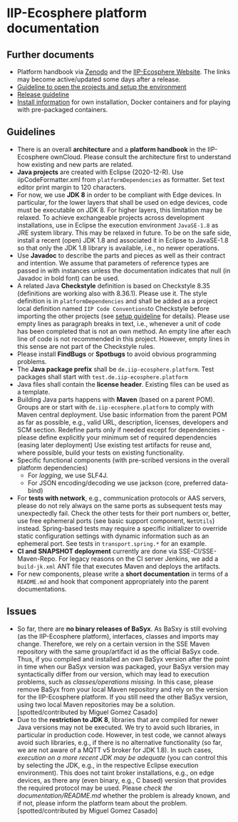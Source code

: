 # IIP-Ecosphere platform documentation

## Further documents 
* Platform handbook via [Zenodo](https://doi.org/10.5281/zenodo.5168946) and the [IIP-Ecosphere Website](https://www.iip-ecosphere.eu/). The links may become active/updated some days after a release.
* [Guideline to open the projects and setup the environment](../documentation/Guideline.pdf?raw=true)
* [Release guideline](../documentation/RELEASE.md)
* [Install information](../documentation/INSTALL.md) for own installation, Docker containers and for playing with pre-packaged containers.

## Guidelines
* There is an overall **architecture** and a **platform handbook** in the IIP-Ecosphere ownCloud. Please consult the architecture first to understand 
  how existing and new parts are related.
* **Java projects** are created with Eclipse (2020-12-R). Use iipCodeFormatter.xml from ``platformDependencies`` as formatter. Set text editor print margin to 120 characters.
* For now, we use **JDK 8** in order to be compliant with Edge devices. In particular, for the lower layers that shall be used on edge devices, code must be executable on JDK 8. For higher layers, this limitation may be relaxed. To achieve exchangeable projects across development installations, use in Eclipse the execution environment ``JavaSE-1.8`` as JRE system library. This may be relaxed in future. To be on the safe side, install a recent (open) JDK 1.8 and associated it in Eclipse to JavaSE-1.8 so that only the JDK 1.8 library is available, i.e., no newer operations. 
* Use **Javadoc** to describe the parts and pieces as well as their contract and intention. We assume that parameters of reference types are passed in with instances unless the documentation indicates that null (in Javadoc in bold font) can be used.
* A related Java **Checkstyle** definition is based on Checkstyle 8.35 (definitions are working also with 8.36.1). Please use it. The style definition is in ``platformDependencies`` and shall be added as a project local definition named ``IIP Code Conventions``to Checkstyle before importing the other projects (see [setup guideline](../documentation/Guideline.pdf?raw=true) for details). Please use empty lines as paragraph breaks in text, i.e., whenever a unit of code has been completed that is not an own method. An empty line after each line of code is not recommended in this project. However, empty lines in this sense are not part of the Checkstyle rules.
* Please install **FindBugs** or **Spotbugs** to avoid obvious programming problems.
* The **Java package prefix** shall be ``de.iip-ecosphere.platform``. Test packages shall start with ``test.de.iip-ecosphere.platform`` 
* Java files shall contain the **license header**. Existing files can be used as a template.
* Building Java parts happens with **Maven** (based on a parent POM). Groups are or start with ``de.iip-ecosphere.platform`` to comply with Maven central deployment. Use basic information from the parent 
  POM as far as possible, e.g., valid URL, description, licenses, developers and SCM section. Redefine parts only if 
  needed except for dependencies - please define explicitly your minimum set of required dependencies (easing later
  deployment) Use existing test artifacts for reuse and, where possible, build your tests on existing functionality. 
* Specific functional components (with pre-scribed versions in the overall platform dependencies)
  * For *logging*, we use SLF4J.
  * For JSON encoding/decoding we use jackson (core, preferred data-bind)
* For **tests with network**, e.g., communication protocols or AAS servers, please do not rely always on the same ports as subsequent tests may unexpectedly fail. Check the other tests for their port numbers or, better, use free ephemeral ports (see basic support component, ``NetUtils``) instead. Spring-based tests may require a specific initializer to override static configuration settings with dynamic information such as an ephemeral port. See tests in ``transport.spring.*`` for an example.
* **CI and SNAPSHOT deployment** currently are done via SSE-CI/SSE-Maven-Repo. 
  For legacy reasons on the CI server Jenkins, we add a ``build-jk.xml`` ANT 
  file that executes Maven and deploys the artifacts.
* For new components, please write a **short documentation** in terms of a ``README.md`` and hook that component appropriately into the parent documentations.

## Issues

* So far, there are **no binary releases of BaSyx**. As BaSxy is still evolving (as the IIP-Ecosphere platform), interfaces, classes and imports may change. Therefore, we rely on a certain version in the SSE Maven repository with the same group/artifact id as the official BaSyx code. Thus, if you compiled and installed an own BaSyx version after the point in time when our BaSyx version was packaged, your BaSyx version may syntactically differ from our version, which may lead to execution problems, such as *classes/operations missing*. In this case, please remove BaSyx from your local Maven repository and rely on the version for the IIP-Ecosphere platform. If you still need the other BaSyx version, using two local Maven repositories may be a solution. [spotted/contributed by Miguel Gomez Casado]
* Due to the **restriction to JDK 8**, libraries that are compiled for newer Java versions may not be executed. We try to avoid such libraries, in particular in production code. However, in test code, we cannot always avoid such libraries, e.g., if there is no alternative functionality (so far, we are not aware of a MQTT v5 broker for JDK 1.8). In such cases, *execution on a more recent JDK may be adequate* (you can control this by selecting the JDK, e.g., in the respective Eclipse execution environment). This does not taint broker installations, e.g., on edge devices, as there any (even binary, e.g., C based) version that provides the required protocol may be used. Please *check the documentation/README.md* whether the problem is already known, and if not, please inform the platform team about the problem. [spotted/contributed by Miguel Gomez Casado]